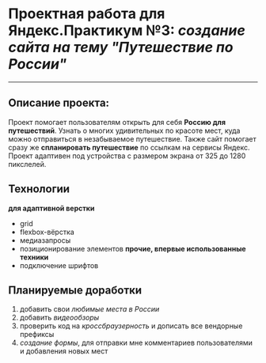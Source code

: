 # Проектная работа для Яндекс.Практикум №3: *создание сайта на тему "Путешествие по России"*
___
## Описание проекта:
Проект помогает пользователям открыть для себя **Россию для путешествий**. Узнать о многих удивительных по красоте мест, куда можно отправиться в незабываемое путешествие. Также сайт помогает сразу же **спланировать путешествие** по ссылкам на сервисы Яндекс.
Проект адаптивен под устройства с размером экрана от 325 до 1280 пикслелей.

## Технологии
**для адаптивной верстки**
* grid
* flexbox-вёрстка
* медиазапросы
* позиционирование элементов
**прочие, впервые использованные техники**
* подключение шрифтов


## Планируемые доработки
1. добавить свои  _любимые места в России_
2. добавить _видеообзоры_
3. проверить код на _кроссбраузерность_ и дописать все вендорные префиксы
4. _создание формы_, для отправки мне комментариев пользователями и добавления новых мест
